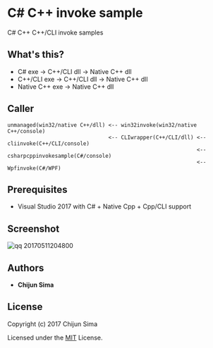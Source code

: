# C# C++ invoke sample

C# C++ C++/CLI invoke samples

## What's this?

+ C# exe -> C++/CLI dll -> Native C++ dll
+ C++/CLI exe -> C++/CLI dll -> Native C++ dll
+ Native C++ exe -> Native C++ dll

## Caller

```
unmanaged(win32/native C++/dll) <-- win32invoke(win32/native C++/console)
                                <-- CLIwrapper(C++/CLI/dll) <-- cliinvoke(C++/CLI/console)
                                                            <-- csharpcppinvokesample(C#/console)
                                                            <-- Wpfinvoke(C#/WPF)
```

## Prerequisites

+ Visual Studio 2017 with C# + Native Cpp + Cpp/CLI support

## Screenshot

![qq 20170511204800](https://cloud.githubusercontent.com/assets/22494815/25949734/24e09dee-368b-11e7-8af9-70fe9bffa097.jpg)

## Authors

* **Chijun Sima**

## License

Copyright (c) 2017 Chijun Sima

Licensed under the [MIT](LICENSE) License.
